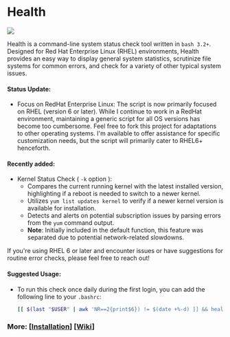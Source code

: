 # Health
<p align="left">
<a href="./LICENSE.md"><img src="https://img.shields.io/github/license/zpiatt/health"></a>
</p>

Health is a command-line system status check tool written in `bash 3.2+`. Designed for Red Hat Enterprise Linux (RHEL) environments, Health provides an easy way to display general system statistics, scrutinize file systems for common errors, and check for a variety of other typical system issues.

#### Status Update:
  - Focus on RedHat Enterprise Linux: The script is now primarily focused on RHEL (version 6 or later). While I continue to work in a RedHat environment, maintaining a generic script for all OS versions has become too cumbersome. Feel free to fork this project for adaptations to other operating systems. I'm available to offer assistance for specific customization needs, but the script will primarily cater to RHEL6+ henceforth.

#### Recently added:
  - Kernel Status Check ( `-k` option ):
      - Compares the current running kernel with the latest installed version, highlighting if a reboot is needed to switch to a newer kernel.
      - Utilizes `yum list updates kernel` to verify if a newer kernel version is available for installation.
      - Detects and alerts on potential subscription issues by parsing errors from the `yum` command output.
      - __Note__: Initially included in the default function, this feature was separated due to potential network-related slowdowns.

If you're using RHEL 6 or later and encounter issues or have suggestions for routine error checks, please feel free to reach out!

#### Suggested Usage:
  - To run this check once daily during the first login, you can add the following line to your `.bashrc`:
    ```bash
    [[ $(last "$USER" | awk 'NR==2{print$6}) != $(date +%-d) ]] && health
    ```

### More: \[[Installation](https://github.com/zpiatt/health/wiki/Installation)\] \[[Wiki](https://github.com/zpiatt/health/wiki)\]
